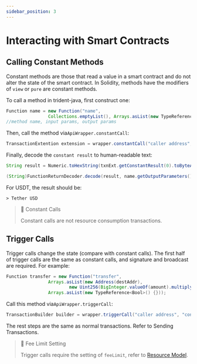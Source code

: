 ```yaml
---
sidebar_position: 3
---
```


# Interacting with Smart Contracts

## Calling Constant Methods

Constant methods are those that read a value in a smart contract and do not alter the state of the smart contract. In Solidity, methods have the modifiers of `view` or `pure` are constant methods.

To call a method in trident-java, first construct one:

```java
Function name = new Function("name",
                Collections.emptyList(), Arrays.asList(new TypeReference<Utf8String>() {}));
//method name, input params, output params
```

Then, call the method via`ApiWrapper.constantCall`:

```java
TransactionExtention extension = wrapper.constantCall("caller address", "contract address", name);
```

Finally, decode the `constant result` to human-readable text:

```java
String result = Numeric.toHexString(txnExt.getConstantResult(0).toByteArray());

(String)FunctionReturnDecoder.decode(result, name.getOutputParameters()).get(0).getValue();
```

For USDT, the result should be:

```shell
> Tether USD
```

> 📘 Constant Calls
> 
> Constant calls are not resource consumption transactions.

## Trigger Calls

Trigger calls change the state (compare with constant calls). The first half of trigger calls are the same as constant calls, and signature and broadcast are required. For example:

```java
Function transfer = new Function("transfer",
                Arrays.asList(new Address(destAddr),
                        new Uint256(BigInteger.valueOf(amount).multiply(BigInteger.valueOf(10).pow(decimals)))),
                Arrays.asList(new TypeReference<Bool>() {}));
```

Call this method via`ApiWrapper.triggerCall`:

```java
TransactionBuilder builder = wrapper.triggerCall("caller address", "contract address", transfer);
```

The rest steps are the same as normal transactions. Refer to Sending Transactions.

> 📘 Fee Limit Setting
> 
> Trigger calls require the setting of `feeLimit`, refer to [Resource Model](https://developers.tron.network/docs/resource-model).